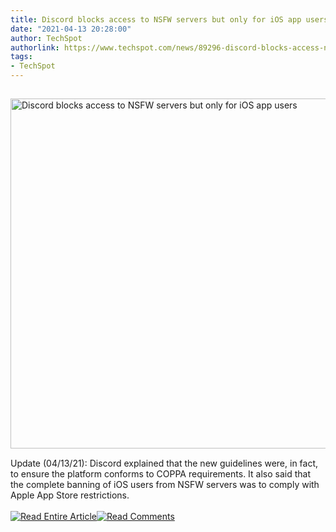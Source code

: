 ```yaml
---
title: Discord blocks access to NSFW servers but only for iOS app users
date: "2021-04-13 20:28:00"
author: TechSpot
authorlink: https://www.techspot.com/news/89296-discord-blocks-access-nsfw-servers-but-only-ios.html
tags:
- TechSpot
---
```

<a href="https://www.techspot.com/news/89296-discord-blocks-access-nsfw-servers-but-only-ios.html" target="_blank"><img src="https://static.techspot.com/images2/news/ts3_thumbs/2021/04/2021-04-13-ts3_thumbs-38b.jpg" width="800" height="560" style="padding: 15px 0" title="Discord blocks access to NSFW servers but only for iOS app users" /></a><br />Update (04/13/21): Discord explained that the new guidelines were, in fact, to ensure the platform conforms to COPPA requirements. It also said that the complete banning of iOS users from NSFW servers was to comply with Apple App Store restrictions.<br /><br /><a href="https://www.techspot.com/news/89296-discord-blocks-access-nsfw-servers-but-only-ios.html"><img src="https://static.techspot.com/images/rss/rss_buttons_01.png" border="0" alt="Read Entire Article" /></a><a href="https://www.techspot.com/news/89296-discord-blocks-access-nsfw-servers-but-only-ios.html#comments"><img src="https://static.techspot.com/images/rss/rss_buttons_02.png" border="0" alt="Read Comments" /></a><br /><br />